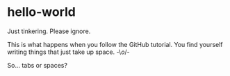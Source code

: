 # hello-world
Just tinkering.  Please ignore.

This is what happens when you follow the GitHub tutorial.  You find yourself writing things that just take up space.  -\\_o_/-

So... tabs or spaces?
